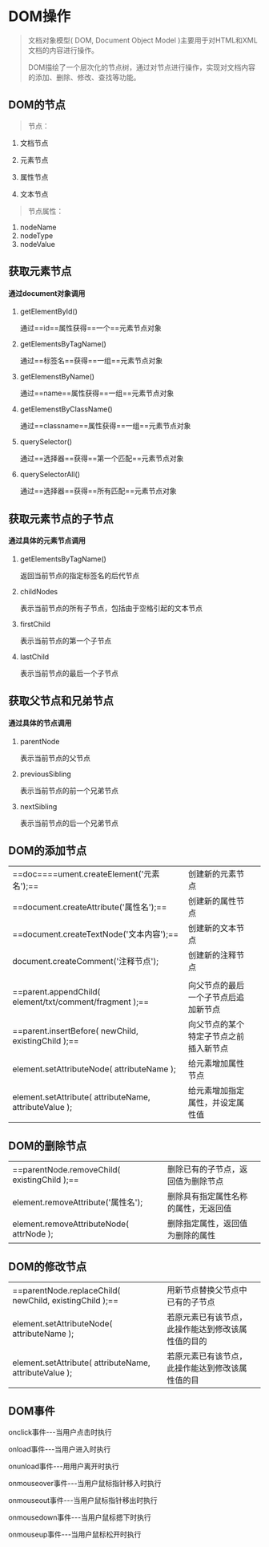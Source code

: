 # DOM操作

> 文档对象模型( DOM, Document Object Model )主要用于对HTML和XML文档的内容进行操作。
>
> DOM描绘了一个层次化的节点树，通过对节点进行操作，实现对文档内容的添加、删除、修改、查找等功能。
> 



## DOM的节点

> 节点：

1. 文档节点

2. 元素节点

3. 属性节点

4. 文本节点

   

> 节点属性：
 1. nodeName
 2. nodeType
 3. nodeValue




## 获取元素节点

#### 通过document对象调用

1. getElementById()       

   通过==id==属性获得==一个==元素节点对象

2. getElementsByTagName()

   通过==标签名==获得==一组==元素节点对象

3. getElemenstByName()

   通过==name==属性获得==一组==元素节点对象

4. getElemenstByClassName()

   通过==classname==属性获得==一组==元素节点对象

5. querySelector()

   通过==选择器==获得==第一个匹配==元素节点对象

6. querySelectorAll()

   通过==选择器==获得==所有匹配==元素节点对象

   

 <!---有括号是方法，没有括号的是属性，注意区分，下文同-->



## 获取元素节点的子节点

####  通过具体的元素节点调用

1. getElementsByTagName()

   返回当前节点的指定标签名的后代节点

2. childNodes

   表示当前节点的所有子节点，包括由于空格引起的文本节点

3. firstChild

   表示当前节点的第一个子节点

4. lastChild

   表示当前节点的最后一个子节点



<!--以上不完全全面，有需要请百度-->



## 获取父节点和兄弟节点

#### 通过具体的节点调用

1. parentNode

   表示当前节点的父节点

2. previousSibling

   表示当前节点的前一个兄弟节点

3. nextSibling

   表示当前节点的后一个兄弟节点

   

<!--特例：document.body/head-->



## DOM的添加节点
|     |                                |                              |
| ------------------------------------ | ---------------- | ---------------- |
| ==doc====ument.createElement('元素名');== | 创建新的元素节点 ||
| ==document.createAttribute('属性名');== | 创建新的属性节点 ||
| ==document.createTextNode('文本内容');== | 创建新的文本节点 ||
| document.createComment('注释节点');  | 创建新的注释节点 ||
|     |                                |                              |
| ==parent.appendChild( element/txt/comment/fragment );== | 向父节点的最后一个子节点后追加新节点 ||
| ==parent.insertBefore( newChild, existingChild );== | 向父节点的某个特定子节点之前插入新节点 ||
| element.setAttributeNode( attributeName );             | 给元素增加属性节点                     ||
| element.setAttribute( attributeName, attributeValue ); | 给元素增加指定属性，并设定属性值       ||



## DOM的删除节点
|     |                                |                              |
| ------------------------------------ | ---------------- | ---------------- |
| ==parentNode.removeChild( existingChild );== | 删除已有的子节点，返回值为删除节点 ||
| element.removeAttribute('属性名');   | 删除具有指定属性名称的属性，无返回值 ||
| element.removeAttributeNode( attrNode ); | 删除指定属性，返回值为删除的属性 ||



## DOM的修改节点
|     |                                |                              |
| ------------------------------------ | ---------------- | ---------------- |
| ==parentNode.replaceChild( newChild, existingChild );== | 用新节点替换父节点中已有的子节点                   ||
| element.setAttributeNode( attributeName );             | 若原元素已有该节点，此操作能达到修改该属性值的目的 ||
| element.setAttribute( attributeName, attributeValue ); | 若原元素已有该节点，此操作能达到修改该属性值的目   ||



## DOM事件

onclick事件---当用户点击时执行

onload事件---当用户进入时执行

onunload事件---用用户离开时执行

onmouseover事件---当用户鼠标指针移入时执行

onmouseout事件---当用户鼠标指针移出时执行

onmousedown事件---当用户鼠标摁下时执行

onmouseup事件---当用户鼠标松开时执行



<!--DOM事件与监听事件不是一个概念-->

<!--IE监听方法中事件类型和标准DOM监听方法中的事件类型写法有点不同，-->

<!--前者事件类型用“on”开头，例如：“onclick”、“onmousemove”等，而后者不需要“on”，就是“click”、“mousemove”等。-->